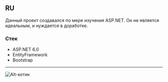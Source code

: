 ## RU
Данный проект создавался по мере изучения ASP.NET. Он не является идеальным, и нуждается в доработке.

### Стек
- ASP.NET 6.0
- EntityFramework
- Bootstrap

____

![Alt-котик](https://i.imgur.com/h94zf6m.png)
